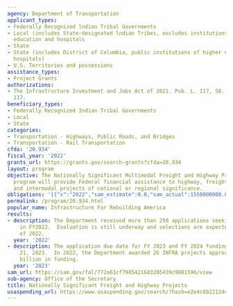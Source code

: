 ```yaml
---
agency: Department of Transportation
applicant_types:
- Federally Recognized lndian Tribal Governments
- Local (includes State-designated lndian Tribes, excludes institutions of higher
  education and hospitals
- State
- State (includes District of Columbia, public institutions of higher education and
  hospitals)
- U.S. Territories and possessions
assistance_types:
- Project Grants
authorizations:
- The Infrastructure Investment and Jobs Act of 2021. Pub. L. 117, 58. 23 U.S.C. &sect;
  117.
beneficiary_types:
- Federally Recognized Indian Tribal Governments
- Local
- State
categories:
- Transportation - Highways, Public Roads, and Bridges
- Transportation - Rail Transportation
cfda: '20.934'
fiscal_year: '2022'
grants_url: https://grants.gov/search-grants?cfda=20.934
layout: program
objective: The Nationally Significant Multimodal Freight and Highway Projects (NSMFHP)
  program will provide Federal financial assistance to highway, freight rail, port,
  and intermodal projects of national or regional significance.
obligations: '[{"x":"2022","sam_estimate":0.0,"sam_actual":1550000000.0,"usa_spending_actual":119848731.67},{"x":"2023","sam_estimate":1510000000.0,"sam_actual":0.0,"usa_spending_actual":91057000.0},{"x":"2024","sam_estimate":1530000000.0,"sam_actual":0.0,"usa_spending_actual":-854374.1}]'
permalink: /program/20.934.html
popular_name: Infrastructure For Rebuilding America
results:
- description: The Department received more than 250 applications seeking INFRA funding
    in FY2022.  Evaluation is still underway and selections are expected in the fall
    of 2022.
  year: '2022'
- description: The application due date for FY 2023 and FY 2024 funding is August
    21, 2023.  In 2022, the Department awarded 26 INFRA projects approximately $1.5
    billion in funding.
  year: '2023'
sam_url: https://sam.gov/fal/772a61cf7985421683205439c9881596/view
sub-agency: Office of the Secretary
title: Nationally Significant Freight and Highway Projects
usaspending_url: https://www.usaspending.gov/search/?hash=e2e4c6b22124d02ccf1b378a8eca7ae8
---
```

